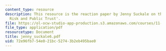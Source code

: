 ```yaml
---
content_type: resource
description: This resource is the reaction paper by Jenny Suckale on the topic 'Transboundary
  Risk and Public Trust'.
file: https://ol-ocw-studio-app-production.s3.amazonaws.com/courses/11-941-disaster-vulnerability-and-resilience-spring-2005/72e96fb754e021bc52743b2eb495bae0_jenny_suckale6.pdf
file_type: application/pdf
resourcetype: Document
title: jenny_suckale6.pdf
uid: 72e96fb7-54e0-21bc-5274-3b2eb495bae0
---
```

